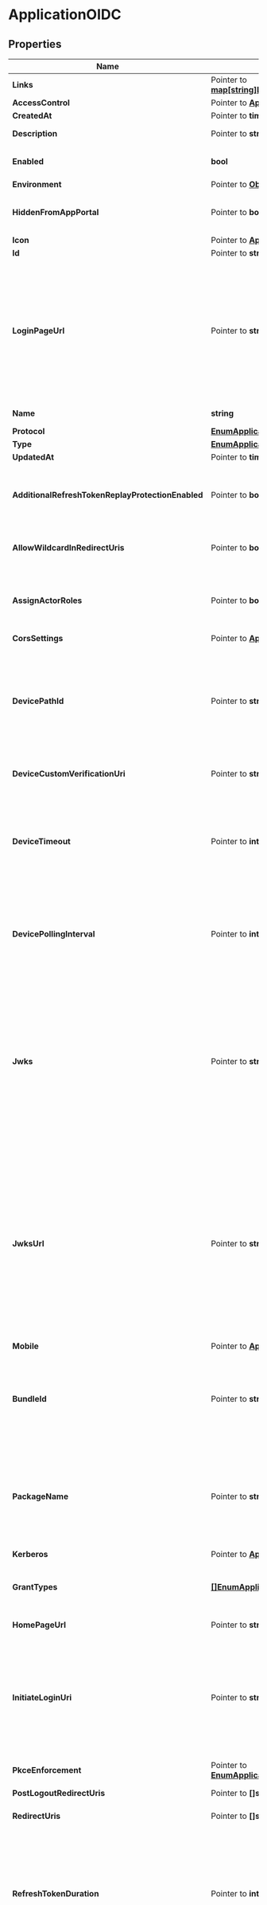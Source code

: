 # ApplicationOIDC

## Properties

Name | Type | Description | Notes
------------ | ------------- | ------------- | -------------
**Links** | Pointer to [**map[string]LinksHATEOASValue**](LinksHATEOASValue.md) |  | [optional] [readonly] 
**AccessControl** | Pointer to [**ApplicationAccessControl**](ApplicationAccessControl.md) |  | [optional] 
**CreatedAt** | Pointer to **time.Time** | The time the resource was created. | [optional] [readonly] 
**Description** | Pointer to **string** | A string that specifies the description of the application. | [optional] 
**Enabled** | **bool** | A string that specifies the current enabled state of the application. Options are ENABLED or DISABLED. | 
**Environment** | Pointer to [**ObjectEnvironment**](ObjectEnvironment.md) |  | [optional] 
**HiddenFromAppPortal** | Pointer to **bool** | A boolean to specify whether the application is hidden in the application portal despite the configured group access policy. | [optional] 
**Icon** | Pointer to [**ApplicationIcon**](ApplicationIcon.md) |  | [optional] 
**Id** | Pointer to **string** | A string that specifies the application ID. | [optional] [readonly] 
**LoginPageUrl** | Pointer to **string** | A string that specifies the custom login page URL for the application. If you set the loginPageUrl property for applications in an environment that sets a custom domain, the URL should include the top-level domain and at least one additional domain level. Warning To avoid issues with third-party cookies in some browsers, a custom domain must be used, giving your PingOne environment the same parent domain as your authentication application. For more information about custom domains, see Custom domains. | [optional] 
**Name** | **string** | A string that specifies the name of the application. This is a required property. | 
**Protocol** | [**EnumApplicationProtocol**](EnumApplicationProtocol.md) |  | 
**Type** | [**EnumApplicationType**](EnumApplicationType.md) |  | 
**UpdatedAt** | Pointer to **time.Time** | The time the resource was last updated. | [optional] [readonly] 
**AdditionalRefreshTokenReplayProtectionEnabled** | Pointer to **bool** | When set to &#x60;true&#x60; (the default), if you attempt to reuse the refresh token, the authorization server immediately revokes the reused refresh token, as well as all descendant tokens. Setting this to null equates to a &#x60;false&#x60; setting. | [optional] [default to true]
**AllowWildcardInRedirectUris** | Pointer to **bool** | A boolean to specify whether wildcards are allowed in redirect URIs. For more information, see [Wildcards in Redirect URIs](https://docs.pingidentity.com/csh?context&#x3D;p1_c_wildcard_redirect_uri). | [optional] 
**AssignActorRoles** | Pointer to **bool** | A boolean that specifies whether the permissions service should assign default roles to the application. This property is set only on the POST request. The property is ignored when included in a PUT request. | [optional] 
**CorsSettings** | Pointer to [**ApplicationCorsSettings**](ApplicationCorsSettings.md) |  | [optional] 
**DevicePathId** | Pointer to **string** | A string that specifies a unique identifier within an environment for a device authorization grant flow to provide a short identifier to the application. This property is ignored when the &#x60;deviceCustomVerificationUri&#x60; property is configured. The string can contain any letters, numbers, and some special characters (regex &#x60;a-zA-Z0-9_-&#x60;). It can have a length of no more than 50 characters (&#x60;min&#x60;/&#x60;max&#x60;&#x3D;&#x60;1&#x60;/&#x60;50&#x60;). | [optional] 
**DeviceCustomVerificationUri** | Pointer to **string** | A string that specifies an optional custom verification URI that is returned for the &#x60;/device_authorization&#x60; endpoint. | [optional] 
**DeviceTimeout** | Pointer to **int32** | An integer that specifies the length of time (in seconds) that the &#x60;userCode&#x60; and &#x60;deviceCode&#x60; returned by the &#x60;/device_authorization&#x60; endpoint are valid. This property is required only for applications in which the &#x60;grantTypes&#x60; property is set to &#x60;device_code&#x60;. The default value is &#x60;600&#x60; seconds. It can have a value of no more than &#x60;3600&#x60; seconds (&#x60;min&#x60;/&#x60;max&#x60;&#x3D;&#x60;1&#x60;/&#x60;3600&#x60;). | [optional] [default to 600]
**DevicePollingInterval** | Pointer to **int32** | An integer that specifies the frequency (in seconds) for the client to poll the &#x60;/as/token&#x60; endpoint. This property is required only for applications in which the &#x60;grantTypes&#x60; property is set to &#x60;device_code&#x60;. The default value is &#x60;5&#x60; seconds. It can have a value of no more than &#x60;60&#x60; seconds (&#x60;min&#x60;/&#x60;max&#x60;&#x3D;&#x60;1&#x60;/&#x60;60&#x60;). | [optional] [default to 5]
**Jwks** | Pointer to **string** | A JWKS string that validates the signature of signed JWTs for applications that use the &#x60;PRIVATE_KEY_JWT&#x60; option for the &#x60;tokenEndpointAuthMethod&#x60;. This property is required when &#x60;tokenEndpointAuthMethod&#x60; is &#x60;PRIVATE_KEY_JWT&#x60; and the &#x60;jwksUrl&#x60; property is empty. For more information, see [Create a private_key_jwt JWKS string](https://apidocs.pingidentity.com/pingone/platform/v1/api/#create-a-private_key_jwt-jwks-string). This property is also required if the optional &#x60;request&#x60; property JWT on the authorize endpoint is signed using the RS256 (or RS384, RS512) signing algorithm and the &#x60;jwksUrl&#x60; property is empty. For more infornmation about signing the request property JWT, see [Create a request property JWT](https://apidocs.pingidentity.com/pingone/platform/v1/api/#create-a-request-property-jwt). | [optional] 
**JwksUrl** | Pointer to **string** | A URL (supports &#x60;https://&#x60; only) that provides access to a JWKS string that validates the signature of signed JWTs for applications that use the &#x60;PRIVATE_KEY_JWT&#x60; option for the &#x60;tokenEndpointAuthMethod&#x60;. This property is required when &#x60;tokenEndpointAuthMethod&#x60; is &#x60;PRIVATE_KEY_JWT&#x60; and the &#x60;jwks&#x60; property is empty. For more information, see [Create a private_key_jwt JWKS string](https://apidocs.pingidentity.com/pingone/platform/v1/api/#create-a-private_key_jwt-jwks-string). This property is also required if the optional &#x60;request&#x60; property JWT on the authorize endpoint is signed using the RS256 (or RS384, RS512) signing algorithm and the &#x60;jwks&#x60; property is empty. For more infornmation about signing the request property JWT, see [Create a request property JWT](https://apidocs.pingidentity.com/pingone/platform/v1/api/#create-a-request-property-jwt). | [optional] 
**Mobile** | Pointer to [**ApplicationOIDCAllOfMobile**](ApplicationOIDCAllOfMobile.md) |  | [optional] 
**BundleId** | Pointer to **string** | **Deprecation Notice** This field is deprecated and will be removed in a future release. Use &#x60;mobile.bundleId&#x60; instead.  A string that specifies the bundle associated with the application, for push notifications in native apps. The value of the bundleId property is unique per environment, and once defined, is immutable.  | [optional] 
**PackageName** | Pointer to **string** | **Deprecation Notice** This field is deprecated and will be removed in a future release. Use &#x60;mobile.packageName&#x60; instead.  A string that specifies the package name associated with the application, for push notifications in native apps. The value of the mobile.packageName property is unique per environment, and once defined, is immutable.  | [optional] 
**Kerberos** | Pointer to [**ApplicationOIDCAllOfKerberos**](ApplicationOIDCAllOfKerberos.md) |  | [optional] 
**GrantTypes** | [**[]EnumApplicationOIDCGrantType**](EnumApplicationOIDCGrantType.md) | A string that specifies the grant type for the authorization request. This is a required property. Options are AUTHORIZATION_CODE, IMPLICIT, REFRESH_TOKEN, CLIENT_CREDENTIALS. | 
**HomePageUrl** | Pointer to **string** | A string that specifies the custom home page URL for the application. | [optional] 
**InitiateLoginUri** | Pointer to **string** | A string that specifies the URI to use for third-parties to begin the sign-on process for the application. If specified, PingOne redirects users to this URI to initiate SSO to PingOne. The application is responsible for implementing the relevant OIDC flow when the initiate login URI is requested. This property is required if you want the application to appear in the PingOne Application Portal. See the OIDC specification section of [Initiating Login from a Third Party](https://openid.net/specs/openid-connect-core-1_0.html#ThirdPartyInitiatedLogin) for more information. | [optional] 
**PkceEnforcement** | Pointer to [**EnumApplicationOIDCPKCEOption**](EnumApplicationOIDCPKCEOption.md) |  | [optional] 
**PostLogoutRedirectUris** | Pointer to **[]string** | A string that specifies the URLs that the browser can be redirected to after logout. | [optional] 
**RedirectUris** | Pointer to **[]string** | A string that specifies the callback URI for the authentication response. | [optional] 
**RefreshTokenDuration** | Pointer to **int32** | An integer that specifies the lifetime in seconds of the refresh token. If a value is not provided, the default value is 2592000, or 30 days. Valid values are between 60 and 2147483647. If the &#x60;refreshTokenRollingDuration&#x60; property is specified for the application, then this property must be less than or equal to the value of &#x60;refreshTokenRollingDuration&#x60;. After this property is set, the value cannot be nullified. This value is used to generate the value for the exp claim when minting a new refresh token. | [optional] [default to 2592000]
**RefreshTokenRollingDuration** | Pointer to **int32** | An integer that specifies the number of seconds a refresh token can be exchanged before re-authentication is required. If a value is not provided, the refresh token is valid forever. Valid values are between 60 and 2147483647. After this property is set, the value cannot be nullified. This value is used to generate the value for the exp claim when minting a new refresh token. | [optional] 
**RefreshTokenRollingGracePeriodDuration** | Pointer to **int32** | The number of seconds that a refresh token may be reused after having been exchanged for a new set of tokens. This is useful in the case of network errors on the client. Valid values are between 0 and 86400 seconds. Null is treated the same as 0. | [optional] 
**ResponseTypes** | Pointer to [**[]EnumApplicationOIDCResponseType**](EnumApplicationOIDCResponseType.md) | The code or token type returned by an authorization request. Options are &#x60;TOKEN&#x60;, &#x60;ID_TOKEN&#x60;, and &#x60;CODE&#x60;. For hybrid flows that specify &#x60;CODE&#x60; with &#x60;TOKEN&#x60; or &#x60;ID_TOKEN&#x60;, see [Hybrid grant type](https://apidocs.pingidentity.com/pingone/main/v1/api/#hybrid-grant-type). | [optional] 
**RequireSignedRequestObject** | Pointer to **bool** | Indicates that the Java Web Token (JWT) for the [request query](https://openid.net/specs/openid-connect-core-1_0.html#RequestObject) parameter is required to be signed. If &#x60;false&#x60; or null (default), a signed request object is not required. Both &#x60;supportUnsignedRequestObject&#x60; and this property cannot be set to &#x60;true&#x60;. | [optional] 
**SupportUnsignedRequestObject** | Pointer to **bool** | A boolean that specifies whether the [request query](https://openid.net/specs/openid-connect-core-1_0.html#RequestObject) parameter JWT is allowed to be unsigned. If false or null (default), an unsigned request object is not allowed. | [optional] 
**Tags** | Pointer to [**[]EnumApplicationTags**](EnumApplicationTags.md) | An array that specifies the list of labels associated with the application. Options are &#x60;PING_FED_CONNECTION_INTEGRATION&#x60;.  Only applicable for creating worker applications. | [optional] 
**TargetLinkUri** | Pointer to **string** | The URI for the application. If specified, PingOne will redirect application users to this URI after a user is authenticated. In the PingOne admin console, this becomes the value of the &#x60;target_link_uri&#x60; parameter used for the Initiate Single Sign-On URL field. | [optional] 
**TokenEndpointAuthMethod** | [**EnumApplicationOIDCTokenAuthMethod**](EnumApplicationOIDCTokenAuthMethod.md) |  | 
**ParRequirement** | Pointer to [**EnumApplicationOIDCPARRequirement**](EnumApplicationOIDCPARRequirement.md) |  | [optional] [default to ENUMAPPLICATIONOIDCPARREQUIREMENT_OPTIONAL]
**ParTimeout** | Pointer to **int32** | PAR timeout in seconds. Must be between &#x60;1&#x60; and &#x60;600&#x60;. The default value is &#x60;60&#x60;. | [optional] [default to 60]
**Signing** | Pointer to [**ApplicationOIDCAllOfSigning**](ApplicationOIDCAllOfSigning.md) |  | [optional] 

## Methods

### NewApplicationOIDC

`func NewApplicationOIDC(enabled bool, name string, protocol EnumApplicationProtocol, type_ EnumApplicationType, grantTypes []EnumApplicationOIDCGrantType, tokenEndpointAuthMethod EnumApplicationOIDCTokenAuthMethod, ) *ApplicationOIDC`

NewApplicationOIDC instantiates a new ApplicationOIDC object
This constructor will assign default values to properties that have it defined,
and makes sure properties required by API are set, but the set of arguments
will change when the set of required properties is changed

### NewApplicationOIDCWithDefaults

`func NewApplicationOIDCWithDefaults() *ApplicationOIDC`

NewApplicationOIDCWithDefaults instantiates a new ApplicationOIDC object
This constructor will only assign default values to properties that have it defined,
but it doesn't guarantee that properties required by API are set

### GetLinks

`func (o *ApplicationOIDC) GetLinks() map[string]LinksHATEOASValue`

GetLinks returns the Links field if non-nil, zero value otherwise.

### GetLinksOk

`func (o *ApplicationOIDC) GetLinksOk() (*map[string]LinksHATEOASValue, bool)`

GetLinksOk returns a tuple with the Links field if it's non-nil, zero value otherwise
and a boolean to check if the value has been set.

### SetLinks

`func (o *ApplicationOIDC) SetLinks(v map[string]LinksHATEOASValue)`

SetLinks sets Links field to given value.

### HasLinks

`func (o *ApplicationOIDC) HasLinks() bool`

HasLinks returns a boolean if a field has been set.

### GetAccessControl

`func (o *ApplicationOIDC) GetAccessControl() ApplicationAccessControl`

GetAccessControl returns the AccessControl field if non-nil, zero value otherwise.

### GetAccessControlOk

`func (o *ApplicationOIDC) GetAccessControlOk() (*ApplicationAccessControl, bool)`

GetAccessControlOk returns a tuple with the AccessControl field if it's non-nil, zero value otherwise
and a boolean to check if the value has been set.

### SetAccessControl

`func (o *ApplicationOIDC) SetAccessControl(v ApplicationAccessControl)`

SetAccessControl sets AccessControl field to given value.

### HasAccessControl

`func (o *ApplicationOIDC) HasAccessControl() bool`

HasAccessControl returns a boolean if a field has been set.

### GetCreatedAt

`func (o *ApplicationOIDC) GetCreatedAt() time.Time`

GetCreatedAt returns the CreatedAt field if non-nil, zero value otherwise.

### GetCreatedAtOk

`func (o *ApplicationOIDC) GetCreatedAtOk() (*time.Time, bool)`

GetCreatedAtOk returns a tuple with the CreatedAt field if it's non-nil, zero value otherwise
and a boolean to check if the value has been set.

### SetCreatedAt

`func (o *ApplicationOIDC) SetCreatedAt(v time.Time)`

SetCreatedAt sets CreatedAt field to given value.

### HasCreatedAt

`func (o *ApplicationOIDC) HasCreatedAt() bool`

HasCreatedAt returns a boolean if a field has been set.

### GetDescription

`func (o *ApplicationOIDC) GetDescription() string`

GetDescription returns the Description field if non-nil, zero value otherwise.

### GetDescriptionOk

`func (o *ApplicationOIDC) GetDescriptionOk() (*string, bool)`

GetDescriptionOk returns a tuple with the Description field if it's non-nil, zero value otherwise
and a boolean to check if the value has been set.

### SetDescription

`func (o *ApplicationOIDC) SetDescription(v string)`

SetDescription sets Description field to given value.

### HasDescription

`func (o *ApplicationOIDC) HasDescription() bool`

HasDescription returns a boolean if a field has been set.

### GetEnabled

`func (o *ApplicationOIDC) GetEnabled() bool`

GetEnabled returns the Enabled field if non-nil, zero value otherwise.

### GetEnabledOk

`func (o *ApplicationOIDC) GetEnabledOk() (*bool, bool)`

GetEnabledOk returns a tuple with the Enabled field if it's non-nil, zero value otherwise
and a boolean to check if the value has been set.

### SetEnabled

`func (o *ApplicationOIDC) SetEnabled(v bool)`

SetEnabled sets Enabled field to given value.


### GetEnvironment

`func (o *ApplicationOIDC) GetEnvironment() ObjectEnvironment`

GetEnvironment returns the Environment field if non-nil, zero value otherwise.

### GetEnvironmentOk

`func (o *ApplicationOIDC) GetEnvironmentOk() (*ObjectEnvironment, bool)`

GetEnvironmentOk returns a tuple with the Environment field if it's non-nil, zero value otherwise
and a boolean to check if the value has been set.

### SetEnvironment

`func (o *ApplicationOIDC) SetEnvironment(v ObjectEnvironment)`

SetEnvironment sets Environment field to given value.

### HasEnvironment

`func (o *ApplicationOIDC) HasEnvironment() bool`

HasEnvironment returns a boolean if a field has been set.

### GetHiddenFromAppPortal

`func (o *ApplicationOIDC) GetHiddenFromAppPortal() bool`

GetHiddenFromAppPortal returns the HiddenFromAppPortal field if non-nil, zero value otherwise.

### GetHiddenFromAppPortalOk

`func (o *ApplicationOIDC) GetHiddenFromAppPortalOk() (*bool, bool)`

GetHiddenFromAppPortalOk returns a tuple with the HiddenFromAppPortal field if it's non-nil, zero value otherwise
and a boolean to check if the value has been set.

### SetHiddenFromAppPortal

`func (o *ApplicationOIDC) SetHiddenFromAppPortal(v bool)`

SetHiddenFromAppPortal sets HiddenFromAppPortal field to given value.

### HasHiddenFromAppPortal

`func (o *ApplicationOIDC) HasHiddenFromAppPortal() bool`

HasHiddenFromAppPortal returns a boolean if a field has been set.

### GetIcon

`func (o *ApplicationOIDC) GetIcon() ApplicationIcon`

GetIcon returns the Icon field if non-nil, zero value otherwise.

### GetIconOk

`func (o *ApplicationOIDC) GetIconOk() (*ApplicationIcon, bool)`

GetIconOk returns a tuple with the Icon field if it's non-nil, zero value otherwise
and a boolean to check if the value has been set.

### SetIcon

`func (o *ApplicationOIDC) SetIcon(v ApplicationIcon)`

SetIcon sets Icon field to given value.

### HasIcon

`func (o *ApplicationOIDC) HasIcon() bool`

HasIcon returns a boolean if a field has been set.

### GetId

`func (o *ApplicationOIDC) GetId() string`

GetId returns the Id field if non-nil, zero value otherwise.

### GetIdOk

`func (o *ApplicationOIDC) GetIdOk() (*string, bool)`

GetIdOk returns a tuple with the Id field if it's non-nil, zero value otherwise
and a boolean to check if the value has been set.

### SetId

`func (o *ApplicationOIDC) SetId(v string)`

SetId sets Id field to given value.

### HasId

`func (o *ApplicationOIDC) HasId() bool`

HasId returns a boolean if a field has been set.

### GetLoginPageUrl

`func (o *ApplicationOIDC) GetLoginPageUrl() string`

GetLoginPageUrl returns the LoginPageUrl field if non-nil, zero value otherwise.

### GetLoginPageUrlOk

`func (o *ApplicationOIDC) GetLoginPageUrlOk() (*string, bool)`

GetLoginPageUrlOk returns a tuple with the LoginPageUrl field if it's non-nil, zero value otherwise
and a boolean to check if the value has been set.

### SetLoginPageUrl

`func (o *ApplicationOIDC) SetLoginPageUrl(v string)`

SetLoginPageUrl sets LoginPageUrl field to given value.

### HasLoginPageUrl

`func (o *ApplicationOIDC) HasLoginPageUrl() bool`

HasLoginPageUrl returns a boolean if a field has been set.

### GetName

`func (o *ApplicationOIDC) GetName() string`

GetName returns the Name field if non-nil, zero value otherwise.

### GetNameOk

`func (o *ApplicationOIDC) GetNameOk() (*string, bool)`

GetNameOk returns a tuple with the Name field if it's non-nil, zero value otherwise
and a boolean to check if the value has been set.

### SetName

`func (o *ApplicationOIDC) SetName(v string)`

SetName sets Name field to given value.


### GetProtocol

`func (o *ApplicationOIDC) GetProtocol() EnumApplicationProtocol`

GetProtocol returns the Protocol field if non-nil, zero value otherwise.

### GetProtocolOk

`func (o *ApplicationOIDC) GetProtocolOk() (*EnumApplicationProtocol, bool)`

GetProtocolOk returns a tuple with the Protocol field if it's non-nil, zero value otherwise
and a boolean to check if the value has been set.

### SetProtocol

`func (o *ApplicationOIDC) SetProtocol(v EnumApplicationProtocol)`

SetProtocol sets Protocol field to given value.


### GetType

`func (o *ApplicationOIDC) GetType() EnumApplicationType`

GetType returns the Type field if non-nil, zero value otherwise.

### GetTypeOk

`func (o *ApplicationOIDC) GetTypeOk() (*EnumApplicationType, bool)`

GetTypeOk returns a tuple with the Type field if it's non-nil, zero value otherwise
and a boolean to check if the value has been set.

### SetType

`func (o *ApplicationOIDC) SetType(v EnumApplicationType)`

SetType sets Type field to given value.


### GetUpdatedAt

`func (o *ApplicationOIDC) GetUpdatedAt() time.Time`

GetUpdatedAt returns the UpdatedAt field if non-nil, zero value otherwise.

### GetUpdatedAtOk

`func (o *ApplicationOIDC) GetUpdatedAtOk() (*time.Time, bool)`

GetUpdatedAtOk returns a tuple with the UpdatedAt field if it's non-nil, zero value otherwise
and a boolean to check if the value has been set.

### SetUpdatedAt

`func (o *ApplicationOIDC) SetUpdatedAt(v time.Time)`

SetUpdatedAt sets UpdatedAt field to given value.

### HasUpdatedAt

`func (o *ApplicationOIDC) HasUpdatedAt() bool`

HasUpdatedAt returns a boolean if a field has been set.

### GetAdditionalRefreshTokenReplayProtectionEnabled

`func (o *ApplicationOIDC) GetAdditionalRefreshTokenReplayProtectionEnabled() bool`

GetAdditionalRefreshTokenReplayProtectionEnabled returns the AdditionalRefreshTokenReplayProtectionEnabled field if non-nil, zero value otherwise.

### GetAdditionalRefreshTokenReplayProtectionEnabledOk

`func (o *ApplicationOIDC) GetAdditionalRefreshTokenReplayProtectionEnabledOk() (*bool, bool)`

GetAdditionalRefreshTokenReplayProtectionEnabledOk returns a tuple with the AdditionalRefreshTokenReplayProtectionEnabled field if it's non-nil, zero value otherwise
and a boolean to check if the value has been set.

### SetAdditionalRefreshTokenReplayProtectionEnabled

`func (o *ApplicationOIDC) SetAdditionalRefreshTokenReplayProtectionEnabled(v bool)`

SetAdditionalRefreshTokenReplayProtectionEnabled sets AdditionalRefreshTokenReplayProtectionEnabled field to given value.

### HasAdditionalRefreshTokenReplayProtectionEnabled

`func (o *ApplicationOIDC) HasAdditionalRefreshTokenReplayProtectionEnabled() bool`

HasAdditionalRefreshTokenReplayProtectionEnabled returns a boolean if a field has been set.

### GetAllowWildcardInRedirectUris

`func (o *ApplicationOIDC) GetAllowWildcardInRedirectUris() bool`

GetAllowWildcardInRedirectUris returns the AllowWildcardInRedirectUris field if non-nil, zero value otherwise.

### GetAllowWildcardInRedirectUrisOk

`func (o *ApplicationOIDC) GetAllowWildcardInRedirectUrisOk() (*bool, bool)`

GetAllowWildcardInRedirectUrisOk returns a tuple with the AllowWildcardInRedirectUris field if it's non-nil, zero value otherwise
and a boolean to check if the value has been set.

### SetAllowWildcardInRedirectUris

`func (o *ApplicationOIDC) SetAllowWildcardInRedirectUris(v bool)`

SetAllowWildcardInRedirectUris sets AllowWildcardInRedirectUris field to given value.

### HasAllowWildcardInRedirectUris

`func (o *ApplicationOIDC) HasAllowWildcardInRedirectUris() bool`

HasAllowWildcardInRedirectUris returns a boolean if a field has been set.

### GetAssignActorRoles

`func (o *ApplicationOIDC) GetAssignActorRoles() bool`

GetAssignActorRoles returns the AssignActorRoles field if non-nil, zero value otherwise.

### GetAssignActorRolesOk

`func (o *ApplicationOIDC) GetAssignActorRolesOk() (*bool, bool)`

GetAssignActorRolesOk returns a tuple with the AssignActorRoles field if it's non-nil, zero value otherwise
and a boolean to check if the value has been set.

### SetAssignActorRoles

`func (o *ApplicationOIDC) SetAssignActorRoles(v bool)`

SetAssignActorRoles sets AssignActorRoles field to given value.

### HasAssignActorRoles

`func (o *ApplicationOIDC) HasAssignActorRoles() bool`

HasAssignActorRoles returns a boolean if a field has been set.

### GetCorsSettings

`func (o *ApplicationOIDC) GetCorsSettings() ApplicationCorsSettings`

GetCorsSettings returns the CorsSettings field if non-nil, zero value otherwise.

### GetCorsSettingsOk

`func (o *ApplicationOIDC) GetCorsSettingsOk() (*ApplicationCorsSettings, bool)`

GetCorsSettingsOk returns a tuple with the CorsSettings field if it's non-nil, zero value otherwise
and a boolean to check if the value has been set.

### SetCorsSettings

`func (o *ApplicationOIDC) SetCorsSettings(v ApplicationCorsSettings)`

SetCorsSettings sets CorsSettings field to given value.

### HasCorsSettings

`func (o *ApplicationOIDC) HasCorsSettings() bool`

HasCorsSettings returns a boolean if a field has been set.

### GetDevicePathId

`func (o *ApplicationOIDC) GetDevicePathId() string`

GetDevicePathId returns the DevicePathId field if non-nil, zero value otherwise.

### GetDevicePathIdOk

`func (o *ApplicationOIDC) GetDevicePathIdOk() (*string, bool)`

GetDevicePathIdOk returns a tuple with the DevicePathId field if it's non-nil, zero value otherwise
and a boolean to check if the value has been set.

### SetDevicePathId

`func (o *ApplicationOIDC) SetDevicePathId(v string)`

SetDevicePathId sets DevicePathId field to given value.

### HasDevicePathId

`func (o *ApplicationOIDC) HasDevicePathId() bool`

HasDevicePathId returns a boolean if a field has been set.

### GetDeviceCustomVerificationUri

`func (o *ApplicationOIDC) GetDeviceCustomVerificationUri() string`

GetDeviceCustomVerificationUri returns the DeviceCustomVerificationUri field if non-nil, zero value otherwise.

### GetDeviceCustomVerificationUriOk

`func (o *ApplicationOIDC) GetDeviceCustomVerificationUriOk() (*string, bool)`

GetDeviceCustomVerificationUriOk returns a tuple with the DeviceCustomVerificationUri field if it's non-nil, zero value otherwise
and a boolean to check if the value has been set.

### SetDeviceCustomVerificationUri

`func (o *ApplicationOIDC) SetDeviceCustomVerificationUri(v string)`

SetDeviceCustomVerificationUri sets DeviceCustomVerificationUri field to given value.

### HasDeviceCustomVerificationUri

`func (o *ApplicationOIDC) HasDeviceCustomVerificationUri() bool`

HasDeviceCustomVerificationUri returns a boolean if a field has been set.

### GetDeviceTimeout

`func (o *ApplicationOIDC) GetDeviceTimeout() int32`

GetDeviceTimeout returns the DeviceTimeout field if non-nil, zero value otherwise.

### GetDeviceTimeoutOk

`func (o *ApplicationOIDC) GetDeviceTimeoutOk() (*int32, bool)`

GetDeviceTimeoutOk returns a tuple with the DeviceTimeout field if it's non-nil, zero value otherwise
and a boolean to check if the value has been set.

### SetDeviceTimeout

`func (o *ApplicationOIDC) SetDeviceTimeout(v int32)`

SetDeviceTimeout sets DeviceTimeout field to given value.

### HasDeviceTimeout

`func (o *ApplicationOIDC) HasDeviceTimeout() bool`

HasDeviceTimeout returns a boolean if a field has been set.

### GetDevicePollingInterval

`func (o *ApplicationOIDC) GetDevicePollingInterval() int32`

GetDevicePollingInterval returns the DevicePollingInterval field if non-nil, zero value otherwise.

### GetDevicePollingIntervalOk

`func (o *ApplicationOIDC) GetDevicePollingIntervalOk() (*int32, bool)`

GetDevicePollingIntervalOk returns a tuple with the DevicePollingInterval field if it's non-nil, zero value otherwise
and a boolean to check if the value has been set.

### SetDevicePollingInterval

`func (o *ApplicationOIDC) SetDevicePollingInterval(v int32)`

SetDevicePollingInterval sets DevicePollingInterval field to given value.

### HasDevicePollingInterval

`func (o *ApplicationOIDC) HasDevicePollingInterval() bool`

HasDevicePollingInterval returns a boolean if a field has been set.

### GetJwks

`func (o *ApplicationOIDC) GetJwks() string`

GetJwks returns the Jwks field if non-nil, zero value otherwise.

### GetJwksOk

`func (o *ApplicationOIDC) GetJwksOk() (*string, bool)`

GetJwksOk returns a tuple with the Jwks field if it's non-nil, zero value otherwise
and a boolean to check if the value has been set.

### SetJwks

`func (o *ApplicationOIDC) SetJwks(v string)`

SetJwks sets Jwks field to given value.

### HasJwks

`func (o *ApplicationOIDC) HasJwks() bool`

HasJwks returns a boolean if a field has been set.

### GetJwksUrl

`func (o *ApplicationOIDC) GetJwksUrl() string`

GetJwksUrl returns the JwksUrl field if non-nil, zero value otherwise.

### GetJwksUrlOk

`func (o *ApplicationOIDC) GetJwksUrlOk() (*string, bool)`

GetJwksUrlOk returns a tuple with the JwksUrl field if it's non-nil, zero value otherwise
and a boolean to check if the value has been set.

### SetJwksUrl

`func (o *ApplicationOIDC) SetJwksUrl(v string)`

SetJwksUrl sets JwksUrl field to given value.

### HasJwksUrl

`func (o *ApplicationOIDC) HasJwksUrl() bool`

HasJwksUrl returns a boolean if a field has been set.

### GetMobile

`func (o *ApplicationOIDC) GetMobile() ApplicationOIDCAllOfMobile`

GetMobile returns the Mobile field if non-nil, zero value otherwise.

### GetMobileOk

`func (o *ApplicationOIDC) GetMobileOk() (*ApplicationOIDCAllOfMobile, bool)`

GetMobileOk returns a tuple with the Mobile field if it's non-nil, zero value otherwise
and a boolean to check if the value has been set.

### SetMobile

`func (o *ApplicationOIDC) SetMobile(v ApplicationOIDCAllOfMobile)`

SetMobile sets Mobile field to given value.

### HasMobile

`func (o *ApplicationOIDC) HasMobile() bool`

HasMobile returns a boolean if a field has been set.

### GetBundleId

`func (o *ApplicationOIDC) GetBundleId() string`

GetBundleId returns the BundleId field if non-nil, zero value otherwise.

### GetBundleIdOk

`func (o *ApplicationOIDC) GetBundleIdOk() (*string, bool)`

GetBundleIdOk returns a tuple with the BundleId field if it's non-nil, zero value otherwise
and a boolean to check if the value has been set.

### SetBundleId

`func (o *ApplicationOIDC) SetBundleId(v string)`

SetBundleId sets BundleId field to given value.

### HasBundleId

`func (o *ApplicationOIDC) HasBundleId() bool`

HasBundleId returns a boolean if a field has been set.

### GetPackageName

`func (o *ApplicationOIDC) GetPackageName() string`

GetPackageName returns the PackageName field if non-nil, zero value otherwise.

### GetPackageNameOk

`func (o *ApplicationOIDC) GetPackageNameOk() (*string, bool)`

GetPackageNameOk returns a tuple with the PackageName field if it's non-nil, zero value otherwise
and a boolean to check if the value has been set.

### SetPackageName

`func (o *ApplicationOIDC) SetPackageName(v string)`

SetPackageName sets PackageName field to given value.

### HasPackageName

`func (o *ApplicationOIDC) HasPackageName() bool`

HasPackageName returns a boolean if a field has been set.

### GetKerberos

`func (o *ApplicationOIDC) GetKerberos() ApplicationOIDCAllOfKerberos`

GetKerberos returns the Kerberos field if non-nil, zero value otherwise.

### GetKerberosOk

`func (o *ApplicationOIDC) GetKerberosOk() (*ApplicationOIDCAllOfKerberos, bool)`

GetKerberosOk returns a tuple with the Kerberos field if it's non-nil, zero value otherwise
and a boolean to check if the value has been set.

### SetKerberos

`func (o *ApplicationOIDC) SetKerberos(v ApplicationOIDCAllOfKerberos)`

SetKerberos sets Kerberos field to given value.

### HasKerberos

`func (o *ApplicationOIDC) HasKerberos() bool`

HasKerberos returns a boolean if a field has been set.

### GetGrantTypes

`func (o *ApplicationOIDC) GetGrantTypes() []EnumApplicationOIDCGrantType`

GetGrantTypes returns the GrantTypes field if non-nil, zero value otherwise.

### GetGrantTypesOk

`func (o *ApplicationOIDC) GetGrantTypesOk() (*[]EnumApplicationOIDCGrantType, bool)`

GetGrantTypesOk returns a tuple with the GrantTypes field if it's non-nil, zero value otherwise
and a boolean to check if the value has been set.

### SetGrantTypes

`func (o *ApplicationOIDC) SetGrantTypes(v []EnumApplicationOIDCGrantType)`

SetGrantTypes sets GrantTypes field to given value.


### GetHomePageUrl

`func (o *ApplicationOIDC) GetHomePageUrl() string`

GetHomePageUrl returns the HomePageUrl field if non-nil, zero value otherwise.

### GetHomePageUrlOk

`func (o *ApplicationOIDC) GetHomePageUrlOk() (*string, bool)`

GetHomePageUrlOk returns a tuple with the HomePageUrl field if it's non-nil, zero value otherwise
and a boolean to check if the value has been set.

### SetHomePageUrl

`func (o *ApplicationOIDC) SetHomePageUrl(v string)`

SetHomePageUrl sets HomePageUrl field to given value.

### HasHomePageUrl

`func (o *ApplicationOIDC) HasHomePageUrl() bool`

HasHomePageUrl returns a boolean if a field has been set.

### GetInitiateLoginUri

`func (o *ApplicationOIDC) GetInitiateLoginUri() string`

GetInitiateLoginUri returns the InitiateLoginUri field if non-nil, zero value otherwise.

### GetInitiateLoginUriOk

`func (o *ApplicationOIDC) GetInitiateLoginUriOk() (*string, bool)`

GetInitiateLoginUriOk returns a tuple with the InitiateLoginUri field if it's non-nil, zero value otherwise
and a boolean to check if the value has been set.

### SetInitiateLoginUri

`func (o *ApplicationOIDC) SetInitiateLoginUri(v string)`

SetInitiateLoginUri sets InitiateLoginUri field to given value.

### HasInitiateLoginUri

`func (o *ApplicationOIDC) HasInitiateLoginUri() bool`

HasInitiateLoginUri returns a boolean if a field has been set.

### GetPkceEnforcement

`func (o *ApplicationOIDC) GetPkceEnforcement() EnumApplicationOIDCPKCEOption`

GetPkceEnforcement returns the PkceEnforcement field if non-nil, zero value otherwise.

### GetPkceEnforcementOk

`func (o *ApplicationOIDC) GetPkceEnforcementOk() (*EnumApplicationOIDCPKCEOption, bool)`

GetPkceEnforcementOk returns a tuple with the PkceEnforcement field if it's non-nil, zero value otherwise
and a boolean to check if the value has been set.

### SetPkceEnforcement

`func (o *ApplicationOIDC) SetPkceEnforcement(v EnumApplicationOIDCPKCEOption)`

SetPkceEnforcement sets PkceEnforcement field to given value.

### HasPkceEnforcement

`func (o *ApplicationOIDC) HasPkceEnforcement() bool`

HasPkceEnforcement returns a boolean if a field has been set.

### GetPostLogoutRedirectUris

`func (o *ApplicationOIDC) GetPostLogoutRedirectUris() []string`

GetPostLogoutRedirectUris returns the PostLogoutRedirectUris field if non-nil, zero value otherwise.

### GetPostLogoutRedirectUrisOk

`func (o *ApplicationOIDC) GetPostLogoutRedirectUrisOk() (*[]string, bool)`

GetPostLogoutRedirectUrisOk returns a tuple with the PostLogoutRedirectUris field if it's non-nil, zero value otherwise
and a boolean to check if the value has been set.

### SetPostLogoutRedirectUris

`func (o *ApplicationOIDC) SetPostLogoutRedirectUris(v []string)`

SetPostLogoutRedirectUris sets PostLogoutRedirectUris field to given value.

### HasPostLogoutRedirectUris

`func (o *ApplicationOIDC) HasPostLogoutRedirectUris() bool`

HasPostLogoutRedirectUris returns a boolean if a field has been set.

### GetRedirectUris

`func (o *ApplicationOIDC) GetRedirectUris() []string`

GetRedirectUris returns the RedirectUris field if non-nil, zero value otherwise.

### GetRedirectUrisOk

`func (o *ApplicationOIDC) GetRedirectUrisOk() (*[]string, bool)`

GetRedirectUrisOk returns a tuple with the RedirectUris field if it's non-nil, zero value otherwise
and a boolean to check if the value has been set.

### SetRedirectUris

`func (o *ApplicationOIDC) SetRedirectUris(v []string)`

SetRedirectUris sets RedirectUris field to given value.

### HasRedirectUris

`func (o *ApplicationOIDC) HasRedirectUris() bool`

HasRedirectUris returns a boolean if a field has been set.

### GetRefreshTokenDuration

`func (o *ApplicationOIDC) GetRefreshTokenDuration() int32`

GetRefreshTokenDuration returns the RefreshTokenDuration field if non-nil, zero value otherwise.

### GetRefreshTokenDurationOk

`func (o *ApplicationOIDC) GetRefreshTokenDurationOk() (*int32, bool)`

GetRefreshTokenDurationOk returns a tuple with the RefreshTokenDuration field if it's non-nil, zero value otherwise
and a boolean to check if the value has been set.

### SetRefreshTokenDuration

`func (o *ApplicationOIDC) SetRefreshTokenDuration(v int32)`

SetRefreshTokenDuration sets RefreshTokenDuration field to given value.

### HasRefreshTokenDuration

`func (o *ApplicationOIDC) HasRefreshTokenDuration() bool`

HasRefreshTokenDuration returns a boolean if a field has been set.

### GetRefreshTokenRollingDuration

`func (o *ApplicationOIDC) GetRefreshTokenRollingDuration() int32`

GetRefreshTokenRollingDuration returns the RefreshTokenRollingDuration field if non-nil, zero value otherwise.

### GetRefreshTokenRollingDurationOk

`func (o *ApplicationOIDC) GetRefreshTokenRollingDurationOk() (*int32, bool)`

GetRefreshTokenRollingDurationOk returns a tuple with the RefreshTokenRollingDuration field if it's non-nil, zero value otherwise
and a boolean to check if the value has been set.

### SetRefreshTokenRollingDuration

`func (o *ApplicationOIDC) SetRefreshTokenRollingDuration(v int32)`

SetRefreshTokenRollingDuration sets RefreshTokenRollingDuration field to given value.

### HasRefreshTokenRollingDuration

`func (o *ApplicationOIDC) HasRefreshTokenRollingDuration() bool`

HasRefreshTokenRollingDuration returns a boolean if a field has been set.

### GetRefreshTokenRollingGracePeriodDuration

`func (o *ApplicationOIDC) GetRefreshTokenRollingGracePeriodDuration() int32`

GetRefreshTokenRollingGracePeriodDuration returns the RefreshTokenRollingGracePeriodDuration field if non-nil, zero value otherwise.

### GetRefreshTokenRollingGracePeriodDurationOk

`func (o *ApplicationOIDC) GetRefreshTokenRollingGracePeriodDurationOk() (*int32, bool)`

GetRefreshTokenRollingGracePeriodDurationOk returns a tuple with the RefreshTokenRollingGracePeriodDuration field if it's non-nil, zero value otherwise
and a boolean to check if the value has been set.

### SetRefreshTokenRollingGracePeriodDuration

`func (o *ApplicationOIDC) SetRefreshTokenRollingGracePeriodDuration(v int32)`

SetRefreshTokenRollingGracePeriodDuration sets RefreshTokenRollingGracePeriodDuration field to given value.

### HasRefreshTokenRollingGracePeriodDuration

`func (o *ApplicationOIDC) HasRefreshTokenRollingGracePeriodDuration() bool`

HasRefreshTokenRollingGracePeriodDuration returns a boolean if a field has been set.

### GetResponseTypes

`func (o *ApplicationOIDC) GetResponseTypes() []EnumApplicationOIDCResponseType`

GetResponseTypes returns the ResponseTypes field if non-nil, zero value otherwise.

### GetResponseTypesOk

`func (o *ApplicationOIDC) GetResponseTypesOk() (*[]EnumApplicationOIDCResponseType, bool)`

GetResponseTypesOk returns a tuple with the ResponseTypes field if it's non-nil, zero value otherwise
and a boolean to check if the value has been set.

### SetResponseTypes

`func (o *ApplicationOIDC) SetResponseTypes(v []EnumApplicationOIDCResponseType)`

SetResponseTypes sets ResponseTypes field to given value.

### HasResponseTypes

`func (o *ApplicationOIDC) HasResponseTypes() bool`

HasResponseTypes returns a boolean if a field has been set.

### GetRequireSignedRequestObject

`func (o *ApplicationOIDC) GetRequireSignedRequestObject() bool`

GetRequireSignedRequestObject returns the RequireSignedRequestObject field if non-nil, zero value otherwise.

### GetRequireSignedRequestObjectOk

`func (o *ApplicationOIDC) GetRequireSignedRequestObjectOk() (*bool, bool)`

GetRequireSignedRequestObjectOk returns a tuple with the RequireSignedRequestObject field if it's non-nil, zero value otherwise
and a boolean to check if the value has been set.

### SetRequireSignedRequestObject

`func (o *ApplicationOIDC) SetRequireSignedRequestObject(v bool)`

SetRequireSignedRequestObject sets RequireSignedRequestObject field to given value.

### HasRequireSignedRequestObject

`func (o *ApplicationOIDC) HasRequireSignedRequestObject() bool`

HasRequireSignedRequestObject returns a boolean if a field has been set.

### GetSupportUnsignedRequestObject

`func (o *ApplicationOIDC) GetSupportUnsignedRequestObject() bool`

GetSupportUnsignedRequestObject returns the SupportUnsignedRequestObject field if non-nil, zero value otherwise.

### GetSupportUnsignedRequestObjectOk

`func (o *ApplicationOIDC) GetSupportUnsignedRequestObjectOk() (*bool, bool)`

GetSupportUnsignedRequestObjectOk returns a tuple with the SupportUnsignedRequestObject field if it's non-nil, zero value otherwise
and a boolean to check if the value has been set.

### SetSupportUnsignedRequestObject

`func (o *ApplicationOIDC) SetSupportUnsignedRequestObject(v bool)`

SetSupportUnsignedRequestObject sets SupportUnsignedRequestObject field to given value.

### HasSupportUnsignedRequestObject

`func (o *ApplicationOIDC) HasSupportUnsignedRequestObject() bool`

HasSupportUnsignedRequestObject returns a boolean if a field has been set.

### GetTags

`func (o *ApplicationOIDC) GetTags() []EnumApplicationTags`

GetTags returns the Tags field if non-nil, zero value otherwise.

### GetTagsOk

`func (o *ApplicationOIDC) GetTagsOk() (*[]EnumApplicationTags, bool)`

GetTagsOk returns a tuple with the Tags field if it's non-nil, zero value otherwise
and a boolean to check if the value has been set.

### SetTags

`func (o *ApplicationOIDC) SetTags(v []EnumApplicationTags)`

SetTags sets Tags field to given value.

### HasTags

`func (o *ApplicationOIDC) HasTags() bool`

HasTags returns a boolean if a field has been set.

### GetTargetLinkUri

`func (o *ApplicationOIDC) GetTargetLinkUri() string`

GetTargetLinkUri returns the TargetLinkUri field if non-nil, zero value otherwise.

### GetTargetLinkUriOk

`func (o *ApplicationOIDC) GetTargetLinkUriOk() (*string, bool)`

GetTargetLinkUriOk returns a tuple with the TargetLinkUri field if it's non-nil, zero value otherwise
and a boolean to check if the value has been set.

### SetTargetLinkUri

`func (o *ApplicationOIDC) SetTargetLinkUri(v string)`

SetTargetLinkUri sets TargetLinkUri field to given value.

### HasTargetLinkUri

`func (o *ApplicationOIDC) HasTargetLinkUri() bool`

HasTargetLinkUri returns a boolean if a field has been set.

### GetTokenEndpointAuthMethod

`func (o *ApplicationOIDC) GetTokenEndpointAuthMethod() EnumApplicationOIDCTokenAuthMethod`

GetTokenEndpointAuthMethod returns the TokenEndpointAuthMethod field if non-nil, zero value otherwise.

### GetTokenEndpointAuthMethodOk

`func (o *ApplicationOIDC) GetTokenEndpointAuthMethodOk() (*EnumApplicationOIDCTokenAuthMethod, bool)`

GetTokenEndpointAuthMethodOk returns a tuple with the TokenEndpointAuthMethod field if it's non-nil, zero value otherwise
and a boolean to check if the value has been set.

### SetTokenEndpointAuthMethod

`func (o *ApplicationOIDC) SetTokenEndpointAuthMethod(v EnumApplicationOIDCTokenAuthMethod)`

SetTokenEndpointAuthMethod sets TokenEndpointAuthMethod field to given value.


### GetParRequirement

`func (o *ApplicationOIDC) GetParRequirement() EnumApplicationOIDCPARRequirement`

GetParRequirement returns the ParRequirement field if non-nil, zero value otherwise.

### GetParRequirementOk

`func (o *ApplicationOIDC) GetParRequirementOk() (*EnumApplicationOIDCPARRequirement, bool)`

GetParRequirementOk returns a tuple with the ParRequirement field if it's non-nil, zero value otherwise
and a boolean to check if the value has been set.

### SetParRequirement

`func (o *ApplicationOIDC) SetParRequirement(v EnumApplicationOIDCPARRequirement)`

SetParRequirement sets ParRequirement field to given value.

### HasParRequirement

`func (o *ApplicationOIDC) HasParRequirement() bool`

HasParRequirement returns a boolean if a field has been set.

### GetParTimeout

`func (o *ApplicationOIDC) GetParTimeout() int32`

GetParTimeout returns the ParTimeout field if non-nil, zero value otherwise.

### GetParTimeoutOk

`func (o *ApplicationOIDC) GetParTimeoutOk() (*int32, bool)`

GetParTimeoutOk returns a tuple with the ParTimeout field if it's non-nil, zero value otherwise
and a boolean to check if the value has been set.

### SetParTimeout

`func (o *ApplicationOIDC) SetParTimeout(v int32)`

SetParTimeout sets ParTimeout field to given value.

### HasParTimeout

`func (o *ApplicationOIDC) HasParTimeout() bool`

HasParTimeout returns a boolean if a field has been set.

### GetSigning

`func (o *ApplicationOIDC) GetSigning() ApplicationOIDCAllOfSigning`

GetSigning returns the Signing field if non-nil, zero value otherwise.

### GetSigningOk

`func (o *ApplicationOIDC) GetSigningOk() (*ApplicationOIDCAllOfSigning, bool)`

GetSigningOk returns a tuple with the Signing field if it's non-nil, zero value otherwise
and a boolean to check if the value has been set.

### SetSigning

`func (o *ApplicationOIDC) SetSigning(v ApplicationOIDCAllOfSigning)`

SetSigning sets Signing field to given value.

### HasSigning

`func (o *ApplicationOIDC) HasSigning() bool`

HasSigning returns a boolean if a field has been set.


[[Back to Model list]](../README.md#documentation-for-models) [[Back to API list]](../README.md#documentation-for-api-endpoints) [[Back to README]](../README.md)


